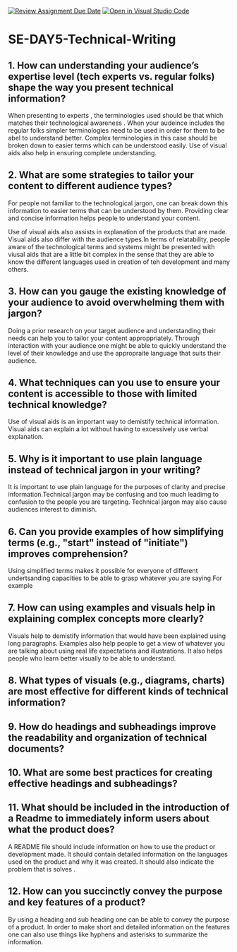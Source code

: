 [![Review Assignment Due Date](https://classroom.github.com/assets/deadline-readme-button-22041afd0340ce965d47ae6ef1cefeee28c7c493a6346c4f15d667ab976d596c.svg)](https://classroom.github.com/a/zsAR-pyY)
[![Open in Visual Studio Code](https://classroom.github.com/assets/open-in-vscode-2e0aaae1b6195c2367325f4f02e2d04e9abb55f0b24a779b69b11b9e10269abc.svg)](https://classroom.github.com/online_ide?assignment_repo_id=18815069&assignment_repo_type=AssignmentRepo)
# SE-DAY5-Technical-Writing
## 1. How can understanding your audience’s expertise level (tech experts vs. regular folks) shape the way you present technical information?
When presenting to experts , the terminologies used should be that which matches their technological awareness . When your audeince includes the regular folks simpler terminologies need to be used in order for them to be abel to understand better. Complex terminologies in this case should be broken down to easier terms which can be understood easily. Use of visual aids also help in ensuring complete understanding.

## 2. What are some strategies to tailor your content to different audience types?
For people not familiar to the technological jargon, one can break down this information to easier terms that can be understood by them. Providing clear and concise information helps people to understand your content.

Use of visual aids also assists in explanation of the products that are made. Visual aids also differ with the audience types.In terms of relatability, people aware of the technological terms and systems might be presented with viusal aids that are a little bit complex in the sense that they are able to know the different languages used in creation of teh development and many others.

## 3. How can you gauge the existing knowledge of your audience to avoid overwhelming them with jargon?
Doing a prior research on your target audience and understanding their needs can help you to tailor your content approppriately.
Through interaction with your audience one might be able to quickly understand the level of their knowledge and use the appropraite language that suits their audience.

## 4. What techniques can you use to ensure your content is accessible to those with limited technical knowledge?

Use of visual aids is an important way to demistify technical information. Visual aids can explain a lot without having to excessively use verbal explanation.
## 5. Why is it important to use plain language instead of technical jargon in your writing?

It is important to use plain language for the purposes of clarity and precise information.Technical jargon may be confusing and too much leadimg to confusion to the people you are targeting. Technical jargon may also cause audiences interest to diminish.

## 6. Can you provide examples of how simplifying terms (e.g., "start" instead of "initiate") improves comprehension?
Using simplified terms makes it possible for everyone of different undertsanding capacities to be able to grasp whatever you are saying.For example  
## 7. How can using examples and visuals help in explaining complex concepts more clearly?

Visuals help to demistify information that would have been explained using long paragraphs. Examples also help people to get a view of whatever you are talking about using real life expectations and illustrations. It also helps people who learn better visually to be able to understand.

## 8. What types of visuals (e.g., diagrams, charts) are most effective for different kinds of technical information?
## 9. How do headings and subheadings improve the readability and organization of technical documents?
## 10. What are some best practices for creating effective headings and subheadings?
## 11. What should be included in the introduction of a Readme to immediately inform users about what the product does?

A README file should include information on how to use the product or development made. It should contain detailed information on the languages used on the product and why it was created. It should also indicate the problem that is solves .
## 12. How can you succinctly convey the purpose and key features of a product?
By using a heading and sub heading one can be able to convey the purpose of a product. In order to make short and detailed information on the features one can also use things  like hyphens and asterisks to summarize the information.
